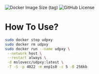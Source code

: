 ![Docker Image Size (tag)](https://img.shields.io/docker/image-size/dextercai/udpxy/latest)
![GitHub License](https://img.shields.io/github/license/dextercai/udpxy_docker)

# How To Use?

```bash
sudo docker stop udpxy
sudo docker rm udpxy
sudo docker run --name udpxy \
 --network host \
 --restart always \
 -d mslovecc/udpxy:latest \
 -T -S -p 4022 -m enp1s0 -c 5 -B 256kb
```
